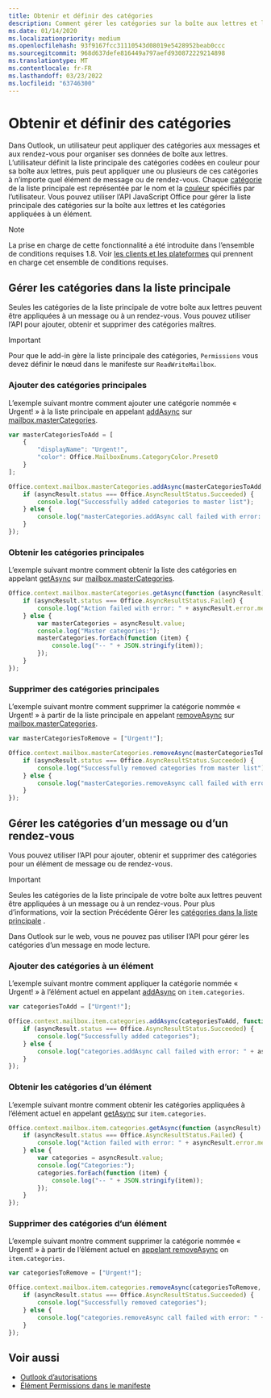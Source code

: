 ```yaml
---
title: Obtenir et définir des catégories
description: Comment gérer les catégories sur la boîte aux lettres et l’élément.
ms.date: 01/14/2020
ms.localizationpriority: medium
ms.openlocfilehash: 93f9167fcc31110543d08019e5428952beab0ccc
ms.sourcegitcommit: 968d637defe816449a797aefd930872229214898
ms.translationtype: MT
ms.contentlocale: fr-FR
ms.lasthandoff: 03/23/2022
ms.locfileid: "63746300"
---
```

# <a name="get-and-set-categories"></a>Obtenir et définir des catégories

Dans Outlook, un utilisateur peut appliquer des catégories aux messages et aux rendez-vous pour organiser ses données de boîte aux lettres. L’utilisateur définit la liste principale des catégories codées en couleur pour sa boîte aux lettres, puis peut appliquer une ou plusieurs de ces catégories à n’importe quel élément de message ou de rendez-vous. Chaque [catégorie](/javascript/api/outlook/office.categorydetails) de la liste principale est représentée par le nom et la [couleur](/javascript/api/outlook/office.mailboxenums.categorycolor) spécifiés par l’utilisateur. Vous pouvez utiliser l’API JavaScript Office pour gérer la liste principale des catégories sur la boîte aux lettres et les catégories appliquées à un élément.

> [!NOTE]
> La prise en charge de cette fonctionnalité a été introduite dans l’ensemble de conditions requises 1.8. Voir [les clients et les plateformes](../reference/requirement-sets/outlook-api-requirement-sets.md#requirement-sets-supported-by-exchange-servers-and-outlook-clients) qui prennent en charge cet ensemble de conditions requises.

## <a name="manage-categories-in-the-master-list"></a>Gérer les catégories dans la liste principale

Seules les catégories de la liste principale de votre boîte aux lettres peuvent être appliquées à un message ou à un rendez-vous. Vous pouvez utiliser l’API pour ajouter, obtenir et supprimer des catégories maîtres.

> [!IMPORTANT]
> Pour que le add-in gère la liste principale des catégories, `Permissions` vous devez définir le nœud dans le manifeste sur `ReadWriteMailbox`.

### <a name="add-master-categories"></a>Ajouter des catégories principales

L’exemple suivant montre comment ajouter une catégorie nommée « Urgent! » à la liste principale en appelant [addAsync](/javascript/api/outlook/office.mastercategories#outlook-office-mastercategories-addasync-member(1)) sur [mailbox.masterCategories](/javascript/api/outlook/office.mailbox#outlook-office-mailbox-mastercategories-member).

```js
var masterCategoriesToAdd = [
    {
        "displayName": "Urgent!",
        "color": Office.MailboxEnums.CategoryColor.Preset0
    }
];

Office.context.mailbox.masterCategories.addAsync(masterCategoriesToAdd, function (asyncResult) {
    if (asyncResult.status === Office.AsyncResultStatus.Succeeded) {
        console.log("Successfully added categories to master list");
    } else {
        console.log("masterCategories.addAsync call failed with error: " + asyncResult.error.message);
    }
});
```

### <a name="get-master-categories"></a>Obtenir les catégories principales

L’exemple suivant montre comment obtenir la liste des catégories en appelant [getAsync](/javascript/api/outlook/office.mastercategories#outlook-office-mastercategories-getasync-member(1)) sur [mailbox.masterCategories](/javascript/api/outlook/office.mailbox#outlook-office-mailbox-mastercategories-member).

```js
Office.context.mailbox.masterCategories.getAsync(function (asyncResult) {
    if (asyncResult.status === Office.AsyncResultStatus.Failed) {
        console.log("Action failed with error: " + asyncResult.error.message);
    } else {
        var masterCategories = asyncResult.value;
        console.log("Master categories:");
        masterCategories.forEach(function (item) {
            console.log("-- " + JSON.stringify(item));
        });
    }
});
```

### <a name="remove-master-categories"></a>Supprimer des catégories principales

L’exemple suivant montre comment supprimer la catégorie nommée « Urgent! » à partir de la liste principale en appelant [removeAsync](/javascript/api/outlook/office.mastercategories#outlook-office-mastercategories-removeasync-member(1)) sur [mailbox.masterCategories](/javascript/api/outlook/office.mailbox#outlook-office-mailbox-mastercategories-member).

```js
var masterCategoriesToRemove = ["Urgent!"];

Office.context.mailbox.masterCategories.removeAsync(masterCategoriesToRemove, function (asyncResult) {
    if (asyncResult.status === Office.AsyncResultStatus.Succeeded) {
        console.log("Successfully removed categories from master list");
    } else {
        console.log("masterCategories.removeAsync call failed with error: " + asyncResult.error.message);
    }
});
```

## <a name="manage-categories-on-a-message-or-appointment"></a>Gérer les catégories d’un message ou d’un rendez-vous

Vous pouvez utiliser l’API pour ajouter, obtenir et supprimer des catégories pour un élément de message ou de rendez-vous.

> [!IMPORTANT]
> Seules les catégories de la liste principale de votre boîte aux lettres peuvent être appliquées à un message ou à un rendez-vous. Pour plus d’informations, voir la section Précédente Gérer les [catégories dans la liste principale](#manage-categories-in-the-master-list) .
>
> Dans Outlook sur le web, vous ne pouvez pas utiliser l’API pour gérer les catégories d’un message en mode lecture.

### <a name="add-categories-to-an-item"></a>Ajouter des catégories à un élément

L’exemple suivant montre comment appliquer la catégorie nommée « Urgent! » à l’élément actuel en appelant [addAsync](/javascript/api/outlook/office.categories#outlook-office-categories-addasync-member(1)) on `item.categories`.

```js
var categoriesToAdd = ["Urgent!"];

Office.context.mailbox.item.categories.addAsync(categoriesToAdd, function (asyncResult) {
    if (asyncResult.status === Office.AsyncResultStatus.Succeeded) {
        console.log("Successfully added categories");
    } else {
        console.log("categories.addAsync call failed with error: " + asyncResult.error.message);
    }
});
```

### <a name="get-an-items-categories"></a>Obtenir les catégories d’un élément

L’exemple suivant montre comment obtenir les catégories appliquées à l’élément actuel en appelant [getAsync](/javascript/api/outlook/office.categories#outlook-office-categories-getasync-member(1)) sur `item.categories`.

```js
Office.context.mailbox.item.categories.getAsync(function (asyncResult) {
    if (asyncResult.status === Office.AsyncResultStatus.Failed) {
        console.log("Action failed with error: " + asyncResult.error.message);
    } else {
        var categories = asyncResult.value;
        console.log("Categories:");
        categories.forEach(function (item) {
            console.log("-- " + JSON.stringify(item));
        });
    }
});
```

### <a name="remove-categories-from-an-item"></a>Supprimer des catégories d’un élément

L’exemple suivant montre comment supprimer la catégorie nommée « Urgent! » à partir de l’élément actuel en [appelant removeAsync](/javascript/api/outlook/office.categories#outlook-office-categories-removeasync-member(1)) on `item.categories`.

```js
var categoriesToRemove = ["Urgent!"];

Office.context.mailbox.item.categories.removeAsync(categoriesToRemove, function (asyncResult) {
    if (asyncResult.status === Office.AsyncResultStatus.Succeeded) {
        console.log("Successfully removed categories");
    } else {
        console.log("categories.removeAsync call failed with error: " + asyncResult.error.message);
    }
});
```

## <a name="see-also"></a>Voir aussi

- [Outlook d’autorisations](understanding-outlook-add-in-permissions.md)
- [Élément Permissions dans le manifeste](../reference/manifest/permissions.md)
